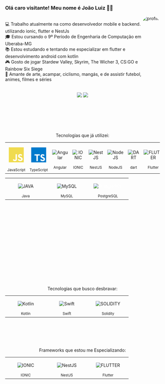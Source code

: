 ### Olá caro visitante! Meu nome é João Luiz 👋🏻

<img align="right" alt="profile" height="225" style="border-radius:50px;"
    src="https://i.imgur.com/vpcU6Pp.jpeg?width=1201&height=1208">

<div style="display: inline_block;">

<br>
💻 Trabalho atualmente na como desenvolvedor mobile e backend. utilizando ionic, flutter e NestJs

<br>
🎓 Estou cursando o 9º Período de Engenharia de Computação em Uberaba-MG

<br>
📚 Estou estudando e tentando me especializar em flutter e desenvolvimento android com kotlin

<br>
🎮 Gosto de jogar Stardew Valley, Skyrim, The Wicher 3, CS:GO e Rainbow Six Siege

<br>
🎨 Amante de arte, acampar, ciclismo, mangás, e de assistir futebol, animes, filmes e séries

<br>
<br>
<br>
<div align="center">
    <a href="https://www.instagram.com/joao_lzg/" target="_blank"><img
            src="https://img.shields.io/badge/-Instagram-%23E4405F?style=for-the-badge&logo=instagram&logoColor=white"
            target="_blank"></a>
    <a href="https://www.linkedin.com/in/joão-luiz-gomes/" target="_blank"><img
            src="https://img.shields.io/badge/-LinkedIn-%230077B5?style=for-the-badge&logo=linkedin&logoColor=white"
            target="_blank"></a>
</div>


<br>
<br>

##
<br>
<br>

<div style="display: inline_block; margin-bottom: 14em;" align="center">
<p>Tecnologias que já utilizei:</p>

<div>
  <table>
  <tr style="width=100%">
   
   <td align="center" width="120px">
                        <p>
                            <img align="center" alt="JS" height="50" width="auto"
                                src="https://raw.githubusercontent.com/devicons/devicon/master/icons/javascript/javascript-plain.svg">
                        </p>
                        <small>JavaScript</small>
                    </td>
 <td align="center" width="120px">
                        <p>
                            <img align="center" alt="TS" height="50" width="auto"
                                src="https://raw.githubusercontent.com/devicons/devicon/master/icons/typescript/typescript-plain.svg">
                        </p>
                        <small>TypeScript</small>
                    </td>
  

  <td align="center" width="120px">
                        <p>
                            <img align="center" alt="Angular" height="50" width="auto"
                                src="https://cdn.jsdelivr.net/gh/devicons/devicon/icons/angularjs/angularjs-original.svg">
                        </p>
                        <small>Angular</small>
                    </td>
      

      

  <td align="center" width="120px">
                        <p>
                            <img align="center" alt="IONIC" height="50" width="auto"
                                src="https://cdn.jsdelivr.net/gh/devicons/devicon/icons/ionic/ionic-original.svg">
                        </p>
                        <small>IONIC</small>
                    </td>


 <td align="center" width="120px">
                        <p>
                            <img align="center" alt="NestJS" height="50" width="auto"
                                src="https://cdn.jsdelivr.net/gh/devicons/devicon/icons/nestjs/nestjs-plain.svg" />
                        </p>
                        <small>NestJS</small>
                    </td>

  <td align="center" width="120px">
                        <p>
                            <img align="center" alt="NodeJS" height="50" width="auto"
                                src="https://cdn.jsdelivr.net/gh/devicons/devicon/icons/nodejs/nodejs-original.svg">
                        </p>
                        <small>NodeJS</small>
                    </td>


 <td align="center" width="120px">
                        <p>
                            <img align="center" alt="DART" height="50" width="auto"
                                src="https://cdn.jsdelivr.net/gh/devicons/devicon/icons/dart/dart-original.svg">
                        </p>
                        <small>dart</small>
                    </td>
  <td align="center" width="120px">
                        <p>
                            <img align="center" alt="FLUTTER" height="50" width="auto"
                                src="https://cdn.jsdelivr.net/gh/devicons/devicon/icons/flutter/flutter-original.svg">
                        </p>
                        <small>Flutter</small>

 

  </table>
      
   <table>
  <tr style="width=100%">
 
   <td align="center" width="120px !important">
                        <p>
                            <img align="center" alt="JAVA" height="50" width="auto"
                                src="https://cdn.jsdelivr.net/gh/devicons/devicon/icons/java/java-original.svg">
                        </p>
                        <small>Java</small>
                    </td>
    
  <td align="center" width="120px">
                        <p>
                            <img align="center" alt="MySQL" height="50" width="auto"
                                src="https://cdn.jsdelivr.net/gh/devicons/devicon/icons/mysql/mysql-original.svg">
                        </p>
                        <small>MySQL</small>
                    </td>
  

 


 
  <td align="center" width="120px">
                        <p>
                            <img align="center" alt="PostgreSQL" height="50" width="auto" style="color:white"
                                src="https://cdn.jsdelivr.net/gh/devicons/devicon/icons/postgresql/postgresql-original.svg">
                        </p>
                        <small>PostgreSQL</small>

 

  </table>   
</div>
</div>

<br>
<br>
<div style="display: inline_block; margin-top: 50px;" align="center">

<p>Tecnologias que busco desbravar:</p>

  <table>
  <tr style="width=100%">
  
  <td align="center" width="120px">
    <p>
  <img align="center" alt="Kotlin" height="50" width="auto"
      src="https://cdn.jsdelivr.net/gh/devicons/devicon/icons/kotlin/kotlin-original.svg">
    </p>
    <small>Kotlin</small>
  </td>

  <td align="center" width="120px">
    <p>
  <img align="center" alt="Swift" height="50" width="auto"
      src="https://cdn.jsdelivr.net/gh/devicons/devicon/icons/swift/swift-original.svg">
    </p>
    <small>Swift</small>
  </td>

  <td align="center" width="120px">
    <p>
        <img align="center" alt="SOLIDITY" height="50" width="auto"
            src="https://cdn.jsdelivr.net/gh/devicons/devicon/icons/solidity/solidity-original.svg">
    </p>
    <small>Solidity</small>
  </td>

      

  </table>
</div>
</div>


<br>
<br>
<div style="display: inline_block; margin-top: 50px;" align="center">

<p>Frameworks que estou me Especializando:</p>

  <table>
  <tr style="width=100%">
 <td align="center" width="120px">
                        <p>
                            <img align="center" alt="IONIC" height="50" width="auto"
                                src="https://cdn.jsdelivr.net/gh/devicons/devicon/icons/ionic/ionic-original.svg">
                        </p>
                        <small>IONIC</small>
                    </td>

  
  </td>
<td align="center" width="120px">
                        <p>
                            <img align="center" alt="NestJS" height="50" width="auto"
                                src="https://cdn.jsdelivr.net/gh/devicons/devicon/icons/nestjs/nestjs-plain.svg" />
                        </p>
                        <small>NestJS</small>
                    </td>
     <td align="center" width="120px">
                        <p>
                            <img align="center" alt="FLUTTER" height="50" width="auto"
                                src="https://cdn.jsdelivr.net/gh/devicons/devicon/icons/flutter/flutter-original.svg">
                        </p>
                        <small>Flutter</small>
                    </td>
      
  </tr>
 
      

  </table>
</div>
</div>
